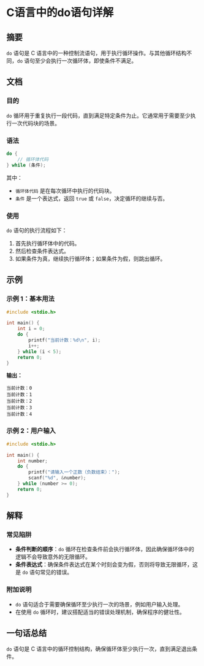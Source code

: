<!--
Meta Description: # C语言中的do语句详解 ## 摘要 `do` 语句是 C 语言中的一种控制流语句，用于执行循环操作。与其他循环结构不同，`do` 语句至少会执行一次循环体，即使条件不满足。 ## 文档 ### 目的 `do` 循环用于重复执行一段代码，直到满足特定条件为止。它通常用于需要至少执行一次代码块的场景...
Meta Keywords: 当前计数, int, while, number, 语句是
-->

# C语言中的do语句详解

## 摘要
`do` 语句是 C 语言中的一种控制流语句，用于执行循环操作。与其他循环结构不同，`do` 语句至少会执行一次循环体，即使条件不满足。

## 文档
### 目的
`do` 循环用于重复执行一段代码，直到满足特定条件为止。它通常用于需要至少执行一次代码块的场景。

### 语法
```c
do {
    // 循环体代码
} while (条件);
```
其中：
- `循环体代码` 是在每次循环中执行的代码块。
- `条件` 是一个表达式，返回 `true` 或 `false`，决定循环的继续与否。

### 使用
`do` 语句的执行流程如下：
1. 首先执行循环体中的代码。
2. 然后检查条件表达式。
3. 如果条件为真，继续执行循环体；如果条件为假，则跳出循环。

## 示例
### 示例 1：基本用法
```c
#include <stdio.h>

int main() {
    int i = 0;
    do {
        printf("当前计数：%d\n", i);
        i++;
    } while (i < 5);
    return 0;
}
```
**输出：**
```
当前计数：0
当前计数：1
当前计数：2
当前计数：3
当前计数：4
```

### 示例 2：用户输入
```c
#include <stdio.h>

int main() {
    int number;
    do {
        printf("请输入一个正数（负数结束）：");
        scanf("%d", &number);
    } while (number >= 0);
    return 0;
}
```

## 解释
### 常见陷阱
- **条件判断的顺序**：`do` 循环在检查条件前会执行循环体，因此确保循环体中的逻辑不会导致意外的无限循环。
- **条件表达式**：确保条件表达式在某个时刻会变为假，否则将导致无限循环，这是 `do` 语句常见的错误。

### 附加说明
- `do` 语句适合于需要确保循环至少执行一次的场景，例如用户输入处理。
- 在使用 `do` 循环时，建议搭配适当的错误处理机制，确保程序的健壮性。

## 一句话总结
`do` 语句是 C 语言中的循环控制结构，确保循环体至少执行一次，直到满足退出条件。